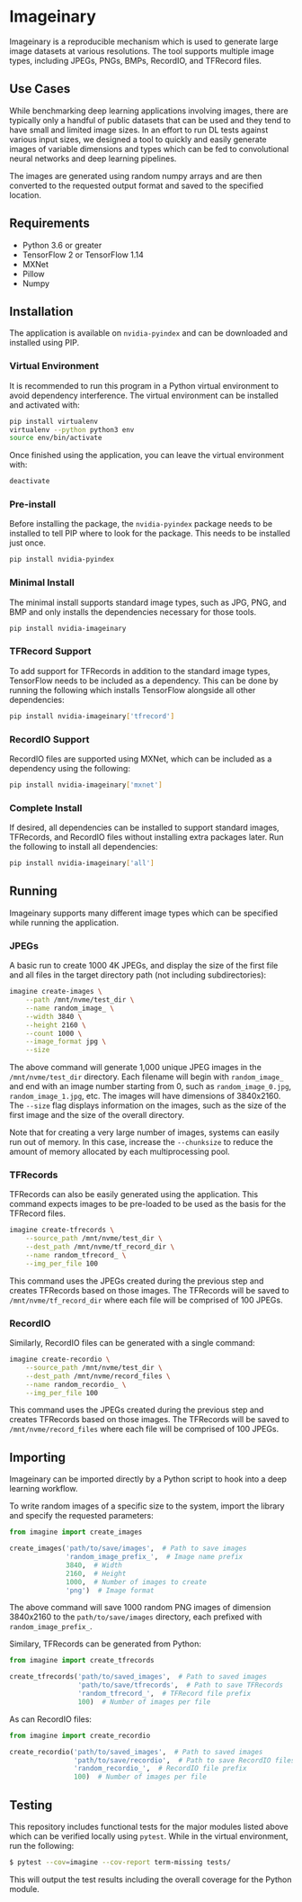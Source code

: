 # Imageinary
Imageinary is a reproducible mechanism which is used to generate large image
datasets at various resolutions. The tool supports multiple image types,
including JPEGs, PNGs, BMPs, RecordIO, and TFRecord files.

## Use Cases
While benchmarking deep learning applications involving images, there are
typically only a handful of public datasets that can be used and they tend to
have small and limited image sizes. In an effort to run DL tests against various
input sizes, we designed a tool to quickly and easily generate images of
variable dimensions and types which can be fed to convolutional neural networks
and deep learning pipelines.

The images are generated using random numpy arrays and are then converted to the
requested output format and saved to the specified location.

## Requirements
  * Python 3.6 or greater
  * TensorFlow 2 or TensorFlow 1.14
  * MXNet
  * Pillow
  * Numpy

## Installation
The application is available on `nvidia-pyindex` and can be downloaded and
installed using PIP.

### Virtual Environment
It is recommended to run this program in a Python virtual environment to avoid
dependency interference. The virtual environment can be installed and activated
with:

```bash
pip install virtualenv
virtualenv --python python3 env
source env/bin/activate
```

Once finished using the application, you can leave the virtual environment with:

```bash
deactivate
```

### Pre-install
Before installing the package, the `nvidia-pyindex` package needs to be
installed to tell PIP where to look for the package. This needs to be installed
just once.

```bash
pip install nvidia-pyindex
```

### Minimal Install
The minimal install supports standard image types, such as JPG, PNG, and BMP
and only installs the dependencies necessary for those tools.

```bash
pip install nvidia-imageinary
```

### TFRecord Support
To add support for TFRecords in addition to the standard image types, TensorFlow
needs to be included as a dependency. This can be done by running the following
which installs TensorFlow alongside all other dependencies:

```bash
pip install nvidia-imageinary['tfrecord']
```

### RecordIO Support
RecordIO files are supported using MXNet, which can be included as a dependency
using the following:

```bash
pip install nvidia-imageinary['mxnet']
```

### Complete Install
If desired, all dependencies can be installed to support standard images,
TFRecords, and RecordIO files without installing extra packages later. Run the
following to install all dependencies:

```bash
pip install nvidia-imageinary['all']
```

## Running
Imageinary supports many different image types which can be specified while
running the application.

### JPEGs
A basic run to create 1000 4K JPEGs, and display the size of the first file and
all files in the target directory path (not including subdirectories):

```bash
imagine create-images \
    --path /mnt/nvme/test_dir \
    --name random_image_ \
    --width 3840 \
    --height 2160 \
    --count 1000 \
    --image_format jpg \
    --size
```

The above command will generate 1,000 unique JPEG images in the
`/mnt/nvme/test_dir` directory. Each filename will begin with `random_image_`
and end with an image number starting from 0, such as `random_image_0.jpg`,
`random_image_1.jpg`, etc. The images will have dimensions of 3840x2160. The
`--size` flag displays information on the images, such as the size of the first
image and the size of the overall directory.

Note that for creating a very large number of images, systems can easily run out
of memory. In this case, increase the `--chunksize` to reduce the amount of
memory allocated by each multiprocessing pool.

### TFRecords
TFRecords can also be easily generated using the application. This command
expects images to be pre-loaded to be used as the basis for the TFRecord files.

```bash
imagine create-tfrecords \
    --source_path /mnt/nvme/test_dir \
    --dest_path /mnt/nvme/tf_record_dir \
    --name random_tfrecord_ \
    --img_per_file 100
```

This command uses the JPEGs created during the previous step and creates
TFRecords based on those images. The TFRecords will be saved to
`/mnt/nvme/tf_record_dir` where each file will be comprised of 100 JPEGs.

### RecordIO
Similarly, RecordIO files can be generated with a single command:

```bash
imagine create-recordio \
    --source_path /mnt/nvme/test_dir \
    --dest_path /mnt/nvme/record_files \
    --name random_recordio_ \
    --img_per_file 100
```

This command uses the JPEGs created during the previous step and creates
TFRecords based on those images. The TFRecords will be saved to
`/mnt/nvme/record_files` where each file will be comprised of 100 JPEGs.

## Importing
Imageinary can be imported directly by a Python script to hook into a deep
learning workflow.

To write random images of a specific size to the system, import the library and
specify the requested parameters:

```python
from imagine import create_images

create_images('path/to/save/images',  # Path to save images
              'random_image_prefix_',  # Image name prefix
              3840,  # Width
              2160,  # Height
              1000,  # Number of images to create
              'png')  # Image format
```

The above command will save 1000 random PNG images of dimension 3840x2160 to the
`path/to/save/images` directory, each prefixed with `random_image_prefix_`.

Similary, TFRecords can be generated from Python:

```python
from imagine import create_tfrecords

create_tfrecords('path/to/saved_images',  # Path to saved images
                 'path/to/save/tfrecords',  # Path to save TFRecords
                 'random_tfrecord_',  # TFRecord file prefix
                 100)  # Number of images per file
```

As can RecordIO files:

```python
from imagine import create_recordio

create_recordio('path/to/saved_images',  # Path to saved images
                'path/to/save/recordio',  # Path to save RecordIO files
                'random_recordio_',  # RecordIO file prefix
                100)  # Number of images per file
```

## Testing
This repository includes functional tests for the major modules listed above
which can be verified locally using `pytest`. While in the virtual environment,
run the following:

```bash
$ pytest --cov=imagine --cov-report term-missing tests/
```

This will output the test results including the overall coverage for the Python
module.
